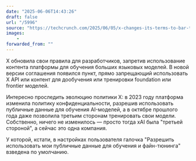 ```yaml
---
date: "2025-06-06T14:43:26"
draft: false
url: "/5996"
source: "https://techcrunch.com/2025/06/05/x-changes-its-terms-to-bar-training-of-ai-models-using-its-content/"
images:
    -
forwarded_from: ""
---
```


X обновила свои правила для разработчиков, запретив использование контента платформы для обучения больших языковых моделей. В новой версии соглашения появился пункт, прямо запрещающий использовать X API или контент для дообучения или тренировки foundation или frontier моделей.

Интересно проследить эволюцию политики X: в 2023 году платформа изменила политику конфиденциальности, разрешив использовать публичные данные для обучения AI-моделей, а в октябре прошлого года даже позволила третьим сторонам тренировать свои модели. Собственно, ничего не изменилось — просто тогда xAI была "третьей стороной", а сейчас это одна компания. 

У которой, кстати, в настройках пользователя галочка "Разрешить использовать мои публичные данные для обучения и файн-тюнинга" взведена по умолчанию.
